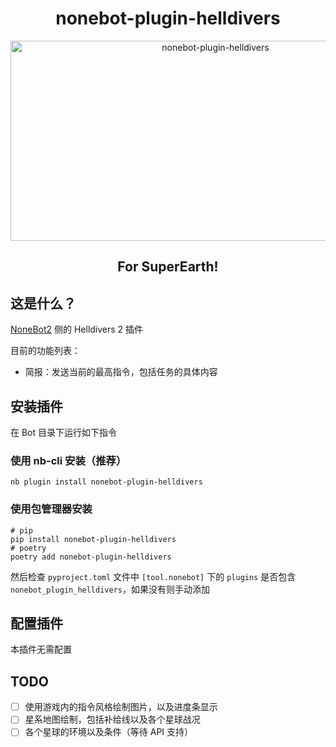 <div align="center">

# nonebot-plugin-helldivers

<img src="https://socialify.git.ci/SherkeyXD/nonebot-plugin-helldivers/image?font=Jost&logo=https%3A%2F%2Fstatic.wikia.nocookie.net%2Fhelldivers_gamepedia%2Fimages%2F8%2F8d%2FSuper_earth.png&name=1&owner=1&pattern=Diagonal%20Stripes&theme=Dark" alt="nonebot-plugin-helldivers" width="640" height="320" />

## For SuperEarth!

</div>

## 这是什么？

[NoneBot2](https://github.com/nonebot/nonebot2) 侧的 Helldivers 2 插件

目前的功能列表：

- 简报：发送当前的最高指令，包括任务的具体内容

## 安装插件

在 Bot 目录下运行如下指令

### 使用 nb-cli 安装（推荐）

```shell
nb plugin install nonebot-plugin-helldivers
```

### 使用包管理器安装

```shell
# pip
pip install nonebot-plugin-helldivers
# poetry
poetry add nonebot-plugin-helldivers
```

然后检查 `pyproject.toml` 文件中 `[tool.nonebot]` 下的 `plugins` 是否包含 `nonebot_plugin_helldivers`，如果没有则手动添加

## 配置插件

本插件无需配置

## TODO

- [ ] 使用游戏内的指令风格绘制图片，以及进度条显示
- [ ] 星系地图绘制，包括补给线以及各个星球战况
- [ ] 各个星球的环境以及条件（等待 API 支持）

